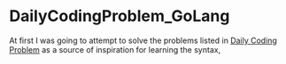 # DailyCodingProblem_GoLang
At first I was going to attempt to solve the problems listed in  [Daily Coding Problem](https://www.dailycodingproblem.com/) as a source of inspiration for learning the syntax,
